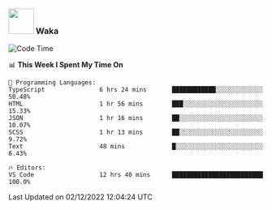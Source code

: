 ### <img src="https://media.giphy.com/media/VgCDAzcKvsR6OM0uWg/giphy.gif" width="50"> Waka

  <!--START_SECTION:waka-->
![Code Time](http://img.shields.io/badge/Code%20Time-1%2C133%20hrs%2023%20mins-blue)

📊 **This Week I Spent My Time On** 

```text
💬 Programming Languages: 
TypeScript               6 hrs 24 mins       ████████████░░░░░░░░░░░░░   50.48% 
HTML                     1 hr 56 mins        ███░░░░░░░░░░░░░░░░░░░░░░   15.33% 
JSON                     1 hr 16 mins        ██░░░░░░░░░░░░░░░░░░░░░░░   10.07% 
SCSS                     1 hr 13 mins        ██░░░░░░░░░░░░░░░░░░░░░░░   9.72% 
Text                     48 mins             █░░░░░░░░░░░░░░░░░░░░░░░░   6.43%

🔥 Editors: 
VS Code                  12 hrs 40 mins      █████████████████████████   100.0%

```


 Last Updated on 02/12/2022 12:04:24 UTC
<!--END_SECTION:waka-->
